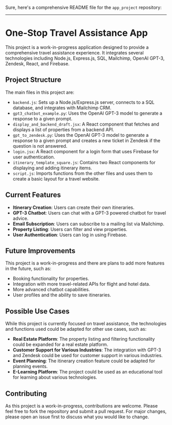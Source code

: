 Sure, here's a comprehensive README file for the `app_project` repository:

---

# One-Stop Travel Assistance App

This project is a work-in-progress application designed to provide a comprehensive travel assistance experience. It integrates several technologies including Node.js, Express.js, SQL, Mailchimp, OpenAI GPT-3, Zendesk, React, and Firebase.

## Project Structure

The main files in this project are:

- `backend.js`: Sets up a Node.js/Express.js server, connects to a SQL database, and integrates with Mailchimp CRM.
- `gpt3_chatbot_example.py`: Uses the OpenAI GPT-3 model to generate a response to a given prompt.
- `display_and_backend_draft.jsx`: A React component that fetches and displays a list of properties from a backend API.
- `gpt_to_zendesk.py`: Uses the OpenAI GPT-3 model to generate a response to a given prompt and creates a new ticket in Zendesk if the question is not answered.
- `login.jsx`: A React component for a login form that uses Firebase for user authentication.
- `itinerary_template_square.js`: Contains two React components for displaying and adding itinerary items.
- `script.js`: Imports functions from the other files and uses them to create a basic layout for a travel website.

## Current Features

- **Itinerary Creation**: Users can create their own itineraries.
- **GPT-3 Chatbot**: Users can chat with a GPT-3 powered chatbot for travel advice.
- **Email Subscription**: Users can subscribe to a mailing list via Mailchimp.
- **Property Listing**: Users can filter and view properties.
- **User Authentication**: Users can log in using Firebase.

## Future Improvements

This project is a work-in-progress and there are plans to add more features in the future, such as:

- Booking functionality for properties.
- Integration with more travel-related APIs for flight and hotel data.
- More advanced chatbot capabilities.
- User profiles and the ability to save itineraries.

## Possible Use Cases

While this project is currently focused on travel assistance, the technologies and functions used could be adapted for other use cases, such as:

- **Real Estate Platform**: The property listing and filtering functionality could be expanded for a real estate platform.
- **Customer Support for Various Industries**: The integration with GPT-3 and Zendesk could be used for customer support in various industries.
- **Event Planning**: The itinerary creation feature could be adapted for planning events.
- **E-Learning Platform**: The project could be used as an educational tool for learning about various technologies.

## Contributing

As this project is a work-in-progress, contributions are welcome. Please feel free to fork the repository and submit a pull request. For major changes, please open an issue first to discuss what you would like to change.


